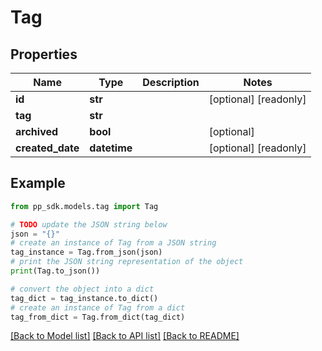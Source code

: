 # Tag


## Properties

Name | Type | Description | Notes
------------ | ------------- | ------------- | -------------
**id** | **str** |  | [optional] [readonly] 
**tag** | **str** |  | 
**archived** | **bool** |  | [optional] 
**created_date** | **datetime** |  | [optional] [readonly] 

## Example

```python
from pp_sdk.models.tag import Tag

# TODO update the JSON string below
json = "{}"
# create an instance of Tag from a JSON string
tag_instance = Tag.from_json(json)
# print the JSON string representation of the object
print(Tag.to_json())

# convert the object into a dict
tag_dict = tag_instance.to_dict()
# create an instance of Tag from a dict
tag_from_dict = Tag.from_dict(tag_dict)
```
[[Back to Model list]](../README.md#documentation-for-models) [[Back to API list]](../README.md#documentation-for-api-endpoints) [[Back to README]](../README.md)


